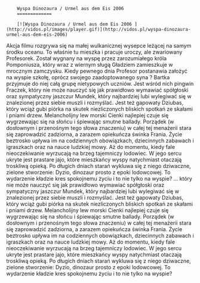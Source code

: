 
        Wyspa Dinozaura / Urmel aus dem Eis 2006 
        =============
        
        [![Wyspa Dinozaura / Urmel aus dem Eis 2006 ](http://vidos.pl/images/player.gif)](http://vidos.pl/wyspa-dinozaura-urmel-aus-dem-eis-2006)
        
        
 Akcja filmu rozgrywa się na małej wulkanicznej wysepce leżącej na samym środku oceanu. To właśnie tu mieszka i pracuje uroczy, ale zwariowany Profesorek. Został wygnany na wyspę przez zarozumiałego króla Pomponiusza, który wraz z wiernym sługą Gładziem zamieszkuje w mrocznym zamczysku. Kiedy pewnego dnia Profesor postanawia założyć na wyspie szkołę, oprócz swojego zaadoptowanego syna ? Bartka przyjmuje do niej całą grupę nietypowych uczniów. Jest wśród nich pingwin Fraczek, który nie może nauczyć się jak prawidłowo wymawiać spółgłoski oraz sympatyczny jaszczur Mundek, który najbardziej lubi wylegiwać się w znalezionej przez siebie muszli i rozmyślać. Jest też gapowaty Dziubas, który wciąż gubi piórka na skutek niezliczonych bliskich spotkań ze skałami i pniami drzew. Melancholijny lew morski Cienki najlepiej czuje się wygrzewając się na słońcu i śpiewając smutne ballady. Porządek (w dosłownym i przenośnym tego słowa znaczeniu) w całej tej menażerii stara się zaprowadzić zadziorna, a zarazem opiekuńcza świnka Frania. Życie beztrosko upływa im na codziennych obowiązkach, dziecinnych zabawach i igraszkach oraz na nauce ludzkiej mowy. Aż do momentu, kiedy fale nieoczekiwanie wyrzucają na brzeg tajemniczy lodowiec. W jego sercu ukryte jest prastare jajo, które mieszkańcy wyspy natychmiast otaczają troskliwą opieką. Po długich dniach starań wykluwa się z niego dziwaczne, zielone stworzenie: Dyzio, dinozaur prosto z epoki lodowcowej. To wydarzenie kładzie kres spokojnemu życiu i to nie tylko na wyspie?  ... który nie może nauczyć się jak prawidłowo wymawiać spółgłoski oraz sympatyczny jaszczur Mundek, który najbardziej lubi wylegiwać się w znalezionej przez siebie muszli i rozmyślać. Jest też gapowaty Dziubas, który wciąż gubi piórka na skutek niezliczonych bliskich spotkań ze skałami i pniami drzew. Melancholijny lew morski Cienki najlepiej czuje się wygrzewając się na słońcu i śpiewając smutne ballady. Porządek (w dosłownym i przenośnym tego słowa znaczeniu) w całej tej menażerii stara się zaprowadzić zadziorna, a zarazem opiekuńcza świnka Frania. Życie beztrosko upływa im na codziennych obowiązkach, dziecinnych zabawach i igraszkach oraz na nauce ludzkiej mowy. Aż do momentu, kiedy fale nieoczekiwanie wyrzucają na brzeg tajemniczy lodowiec. W jego sercu ukryte jest prastare jajo, które mieszkańcy wyspy natychmiast otaczają troskliwą opieką. Po długich dniach starań wykluwa się z niego dziwaczne, zielone stworzenie: Dyzio, dinozaur prosto z epoki lodowcowej. To wydarzenie kładzie kres spokojnemu życiu i to nie tylko na wyspie?
    